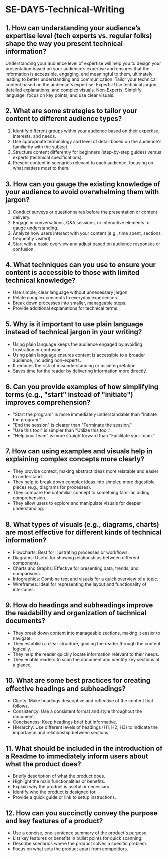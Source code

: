 # SE-DAY5-Technical-Writing
## 1. How can understanding your audience’s expertise level (tech experts vs. regular folks) shape the way you present technical information?
Understanding your audience level of expertise will help you to design your presentation based on your audience’s expertise and ensures that the information is accessible, engaging, and meaningful to them, ultimately leading to better understanding and communication.
Tailor your technical content based on the audience's expertise:
Experts: Use technical jargon, detailed explanations, and complex visuals.
Non-Experts: Simplify language, focus on key points, and use clear visuals.

## 2. What are some strategies to tailor your content to different audience types?
1. Identify different groups within your audience based on their expertise, interests, and needs.
2. Use appropriate terminology and level of detail based on the audience's familiarity with the subject.
3. Structure content differently for beginners (step-by-step guides) versus experts (technical specifications).
4. Present content in scenarios relevant to each audience, focusing on what matters most to them.

## 3. How can you gauge the existing knowledge of your audience to avoid overwhelming them with jargon?
1.  Conduct surveys or questionnaires before the presentation or content delivery.
2.  Engage in conversations, Q&A sessions, or interactive elements to gauge understanding.
3.  Analyze how users interact with your content (e.g., time spent, sections frequently visited).
4.  Start with a basic overview and adjust based on audience responses or confusion.

## 4. What techniques can you use to ensure your content is accessible to those with limited technical knowledge?
* Use simple, clear language without unnecessary jargon.
* Relate complex concepts to everyday experiences.
* Break down processes into smaller, manageable steps.
* Provide additional explanations for technical terms.
  
## 5. Why is it important to use plain language instead of technical jargon in your writing?
* Using plain language keeps the audience engaged by avoiding frustration or confusion.
* Using plain language ensures content is accessible to a broader audience, including non-experts.
* It reduces the risk of misunderstanding or misinterpretation. 
* Saves time for the reader by delivering information more directly.
  
## 6. Can you provide examples of how simplifying terms (e.g., "start" instead of "initiate") improves comprehension?
* "Start the program" is more immediately understandable than "Initiate the program."
* "End the session" is clearer than "Terminate the session."
*  "Use this tool" is simpler than "Utilize this tool."
* "Help your team" is more straightforward than "Facilitate your team."

## 7. How can using examples and visuals help in explaining complex concepts more clearly?
* They provide context, making abstract ideas more relatable and easier to understand.
* They help to break down complex ideas into simpler, more digestible pieces (e.g., diagrams for processes).
* They compare the unfamiliar concept to something familiar, aiding comprehension.
* They allow users to explore and manipulate visuals for deeper understanding.

## 8. What types of visuals (e.g., diagrams, charts) are most effective for different kinds of technical information?
* Flowcharts: Best for illustrating processes or workflows.
* Diagrams: Useful for showing relationships between different components.
* Charts and Graphs: Effective for presenting data, trends, and comparisons.
* Infographics: Combine text and visuals for a quick overview of a topic.
* Wireframes: Ideal for representing the layout and functionality of interfaces.

## 9. How do headings and subheadings improve the readability and organization of technical documents?
* They break down content into manageable sections, making it easier to navigate.
* They establish a clear structure, guiding the reader through the content logically.
* They help the reader quickly locate information relevant to their needs.
* They enable readers to scan the document and identify key sections at a glance.
  
## 10. What are some best practices for creating effective headings and subheadings?
* Clarity: Make headings descriptive and reflective of the content that follows.
* Consistency: Use a consistent format and style throughout the document.
* Conciseness: Keep headings brief but informative.
* Hierarchy: Use different levels of headings (H1, H2, H3) to indicate the importance and relationship between sections.

## 11. What should be included in the introduction of a Readme to immediately inform users about what the product does?
* Briefly description of  what the product does.
* Highlight the main functionalities or benefits.
* Explain why the product is useful or necessary.
* Identify who the product is designed for.
* Provide a quick guide or link to setup instructions.
  
## 12. How can you succinctly convey the purpose and key features of a product?
* Use a concise, one-sentence summary of the product's purpose.
* List key features or benefits in bullet points for quick scanning.
*  Describe scenarios where the product solves a specific problem.
* Focus on what sets the product apart from competitors.
